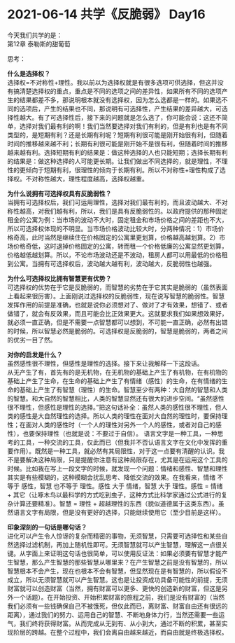 # 2021-06-14 共学《反脆弱》 Day16
今天我们共学的是：  
第12章 泰勒斯的甜葡萄

思考：

**什么是选择权？**  
选择权=不对称性+理性。我以前以为选择权就是有很多选项可供选择，但这并没有搞清楚选择权的重点，重点是不同的选项之间的差异性，如果所有不同的选项产生的结果都差不多，那说明根本就没有选择权，因为怎么选都是一样的。如果选不同的选项后，产生的结果也不同，那说明有可选择性，产生结果的差异越大，可选择性越大。有了可选择性后，接下来的问题就是怎么选了，你可能会说：这还不简单，选择对我们最有利的啊！我们当然要选择对我们有利的，但是有利也是有不同类型的，是短期有利？还是长期有利呢？短期有利很可能是刚开始很有利，但随着时间的推移越来越不利；长期有利很可能是刚开始不是很有利，但随着时间的推移越来越有利。选择短期有利的结果是：做这种选择的人也只能短期；选择长期有利的结果是：做这种选择的人可能更长期。让我们做出不同选择的，就是理性，不理性的更倾向于短期有利，很理性的倾向于长期有利。所以不对称性+理性构成了选择权。不对称性越大，理性程度越高，选择权越重。

**为什么说拥有可选择权具有反脆弱性？**  
当拥有可选择权后，我们可运用理性，选择对我们最有利的，而且波动越大、不对称性越高，对我们越有利，所以，我们是具有反脆弱性的。以政府提供的那种固定租金的公寓为例：当市场的波动不大时，固定租金和市场价格之间的差距也不大，所以可选择权体现的不明显。当市场价格波动比较大时，分两种情况：1）市场价格奇高，此时当然是继续住在价格固定的公寓里更划算，价格越高越划算。2）市场价格奇低，这时退掉价格固定的公寓，转而租一个价格低廉的公寓显然更划算，价格越低越划算。所以，不论市场波动还是不波动，租房人都可以用最低的价格租到公寓。当拥有可选择权后，波动越大越有利，波动越大，反脆弱性也越强。

**为什么可选择权⽐拥有智慧更有优势？**  
可选择权的优势在于它是反脆弱的，而智慧的劣势在于它其实是脆弱的（虽然表面上看起来很厉害）。上面刚说过选择权的反脆弱性，现在说写智慧的脆弱性。智慧发挥作用的前提是准确，也就是说你必须想对了、做对了才有效果，想错了、或者做错了，就会有反效果，而且可能会比正效果更大。这就要求我们如果想效果好，就必须一直正确，但是不需要一点智慧都可以想到，不可能一直正确，必然有出错的时候，所以智慧必然是脆弱的。可选择权是反脆弱的，智慧是脆弱的，两者之间的优劣一目了然。

**对你的启发是什么？**  
虽然感性很不理性，但感性是理性的选择。接下来让我解释一下这段话。  
从无产生了有，首先有的是无机物，在无机物的基础上产生了有机物，在有机物的基础上产生了生命，在生命的基础上产生了有情绪（感性）的生命，在有情绪的生命的基础上产生了有智慧（理性）的生命。智慧至少有两种：大自然的智慧和人类的智慧。和大自然的智慧相比，人类的智慧显然还有很大的进步空间。“虽然感性很不理性，但感性是理性的选择。”把这句话补全：虽然人类的感性很不理性，但人类的感性是大自然理性的选择。所以人类的理性在面对大自然的理性时，要保持理性；在面对人类的感性时（一个人的理性对另外一个人的感性，或者对自己的感性），也要保持理性（也就是说：不要过于自信）。
语言文字是一种工具，一种思考的工具，一种交流的工具，仅此而已（但我并不否认语言文字在文化中发挥的重要作用）。既然是一种工具，就必然有其局限性，对于这一点要有清醒的认识。我不是要解决这种局限，只是提醒你注意有这种局限存在，尤其是在运用这个工具的时候。比如我在写上一段文字的时候，就发现一个问题：情绪和感性、智慧和理性其实是有些模糊的，这种模糊会扰乱思考、降低交流的效果。在我看来，情绪 不等于 感性，智慧 也不等于 理性。感性 大于 情绪，智慧 大于 理性。感性 = 情绪 + 其它（让啄木鸟以最科学的方式吃到虫子，这种方式比科学家通过公式进行的复杂计算还要精准）。智慧 = 理性 + 超越理性的东西（貌似道德属于这类东西）。虽然语言文字有局限，但是没有更好的选择，只能继续使用它（至少目前是这样）。

**印象深刻的⼀句话是哪句话？**  
进化可以产生令人惊讶的复杂而精密的事物，无须智慧，只需要可选择性和某些自然选择过滤机制，再加上随机性即可。无须智慧就可以产生智慧，理解这一点很关键。从字面上来证明这句话也很简单，可以使用反证法：如果必须要有智慧才能产生智慧，那么产生智慧的那些智慧从哪里来？在产生智慧之前是没有智慧的，所以智慧根本不会产生，现在也根本不会有智慧，但显然现在是有智慧的，所以假设不成立，所以无须智慧就可以产生智慧。这也是让投资成功具备可能性的前提，无须财富就可以创造财富（当然，拥有财富可以更多、更快的创造新的财富，但这是另外一个话题）。在开始投资、开始积累财富的旅程之前，我们是没有财富的（当然我们必须有一些钱确保自己不被饿死，但仅此而已，离财富、财富自由还有很远的距离），通过我们的努力、运用自己的智慧、不断地身体力行，当然还需要一些运气，我们终将获得财富。从而完成从无到有、从小到大，通过不断的积累，甚至实现阶层的跨越。在整个过程中，我们会离自由越来越近，而自由就是终极选择权。


